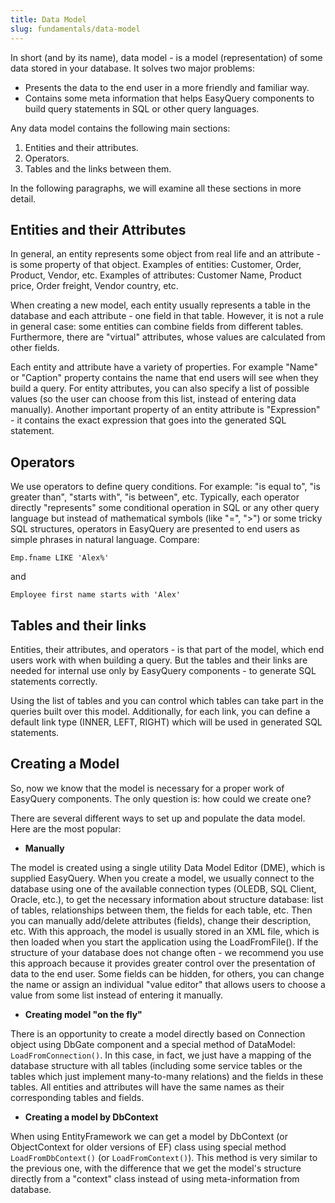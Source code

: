 ```yaml
---
title: Data Model
slug: fundamentals/data-model
---
```



In short (and by its name), data model - is a model (representation) of some data stored in your database. It solves two major problems:

* Presents the data to the end user in a more friendly and familiar way.
* Contains some meta information that helps EasyQuery components to build query statements in SQL or other query languages.

Any data model contains the following main sections:

1. Entities and their attributes.
2. Operators.
3. Tables and the links between them.

In the following paragraphs, we will examine all these sections in more detail. 

## Entities and their Attributes

In general, an entity represents some object from real life and an attribute - is some property of that object.
Examples of entities: Customer, Order, Product, Vendor, etc.
Examples of attributes: Customer Name, Product price, Order freight, Vendor country, etc.

When creating a new model, each entity usually represents a table in the database and each attribute - one field in that table.
However, it is not a rule in general case: some entities can combine fields from different tables. Furthermore, there are "virtual" attributes, whose values are calculated from other fields.

Each entity and attribute have a variety of properties. For example "Name" or "Caption" property contains the name that end users will see when they build a query.
For entity attributes, you can also specify a list of possible values (so the user can choose from this list, instead of entering data manually). Another important property of an entity attribute is "Expression" - it contains the exact expression that goes into the generated SQL statement.

## Operators

We use operators to define query conditions. For example: "is equal to", "is greater than", "starts with", "is between", etc. Typically, each operator directly "represents" some conditional operation in SQL or any other query language but instead of mathematical symbols (like "=", ">") or some tricky SQL structures, operators in EasyQuery are presented to end users as simple phrases in natural language.
Compare:

```
Emp.fname LIKE 'Alex%'
```

and

```
Employee first name starts with 'Alex'
```

## Tables and their links

Entities, their attributes, and operators - is that part of the model, which end users work with when building a query. But the tables and their links are needed for internal use only by EasyQuery components - to generate SQL statements correctly.

Using the list of tables and you can control which tables can take part in the queries built over this model.
Additionally, for each link, you can define a default link type (INNER, LEFT, RIGHT) which will be used in generated SQL statements.

## Creating a Model

So, now we know that the model is necessary for a proper work of EasyQuery components. The only question is: how could we create one?

There are several different ways to set up and populate the data model. Here are the most popular:

* **Manually**
  
The model is created using a single utility Data Model Editor (DME), which is supplied EasyQuery. When you create a model, we usually connect to the database using one of the available connection types (OLEDB, SQL Client, Oracle, etc.), to get the necessary information about structure database: list of tables, relationships between them, the fields for each table, etc. Then you can manually add/delete attributes (fields), change their description, etc.
  With this approach, the model is usually stored in an XML file, which is then loaded when you start the application using the LoadFromFile().
  If the structure of your database does not change often - we recommend you use this approach because it provides greater control over the presentation of data to the end user. Some fields can be hidden, for others, you can change the name or assign an individual "value editor" that allows users to choose a value from some list instead of entering it manually.

* **Creating model "on the fly"**
  
There is an opportunity to create a model directly based on Connection object using DbGate component and a special method of DataModel: `LoadFromConnection()`.
  In this case, in fact, we just have a mapping of the database structure with all tables (including some service tables or the tables which just implement many-to-many relations) and the fields in these tables. All entities and attributes will have the same names as their corresponding tables and fields.

* **Creating a model by DbContext**
  
When using EntityFramework we can get a model by DbContext (or ObjectContext for older versions of EF) class using special method `LoadFromDbContext()` (or `LoadFromContext()`).
This method is very similar to the previous one, with the difference that we get the model's structure directly from a "context" class instead of using meta-information from database.